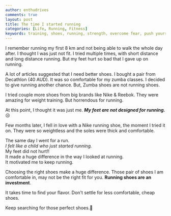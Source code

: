 ```yaml
---
author: enthudrives
comments: true
layout: post
title: The time I started running
categories: [Life, Running, Fitness]
keywords: training, shoes, running, strength, overcome fear, push yourself, hate running, love running, start running
---
```


<p>I remember running my first 8 km and not being able to walk the whole day after. I thought I was just not fit. I tried multiple times, with short distance and long distance running. But my feet hurt so bad that I gave up on running.</p>
<p>A lot of articles suggested that I need better shoes. I bought a pair from Decathlon (40 AUD). It was so comfortable for my zumba classes. I decided to give running another chance. But, Zumba shoes are not running shoes.&nbsp;</p>
<p>I tried couple more shoes from big brands like Nike &amp; Reebok. They were amazing for weight training. But&nbsp;horrendous for running.</p>
<p>At this point, I thought it was just me. <em><b>My feet are not designed for running.</b></em>😒</p>
<p>Few months later, I fell in love with a Nike running shoe, the moment I tried it on. They were so weightless and the soles were thick and comfortable.</p>
<p>The same day I went for a run. <br /><em>I felt like a child who just started running. </em><br />My feet did not hurt!! <br />It made a huge difference in the way I looked at running. <br />It motivated me to keep running.</p>
<p>Choosing the right shoes make a huge difference. Those pair of shoes I am comfortable in, may not be the right fit&nbsp;for you. <strong>Running shoes are an investment</strong>.</p>
<p>It takes time to find your flavor. Don't settle for less comfortable, cheap shoes.</p>
<p>Keep searching for those perfect shoes.👟</p>